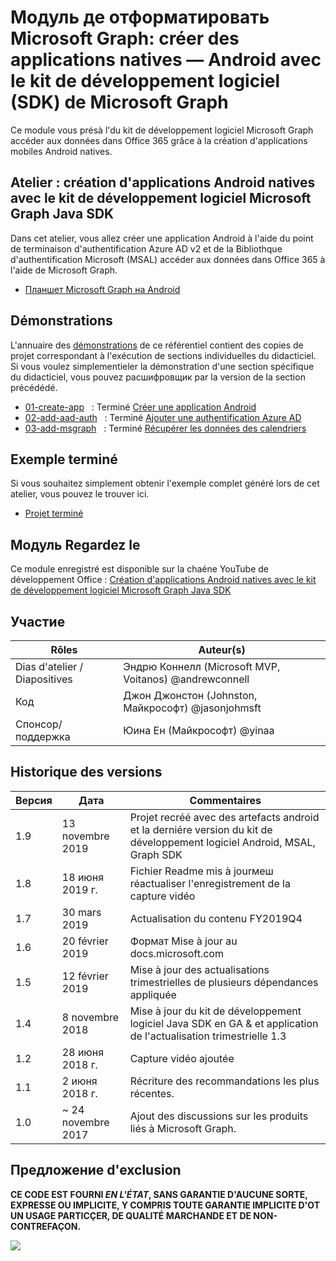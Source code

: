 # <a name="module-de-formation-microsoft-graph-crer-des-applications-natives-pour-android-avec-le-kit-de-dveloppement-logiciel-sdk-de-microsoft-graph"></a>Модуль де отформатировать Microsoft Graph: créer des applications natives — Android avec le kit de développement logiciel (SDK) de Microsoft Graph

Ce module vous présà l'du kit de développement logiciel Microsoft Graph accéder aux données dans Office 365 grâce à la création d'applications mobiles Android natives.

## <a name="atelier-cration-dapplications-android-natives-avec-le-kit-de-dveloppement-logiciel-microsoftgraph-java-sdk"></a>Atelier : création d'applications Android natives avec le kit de développement logiciel Microsoft Graph Java SDK

Dans cet atelier, vous allez créer une application Android à l'aide du point de terminaison d'authentification Azure AD v2 et de la Bibliothque d'authentification Microsoft (MSAL) accéder aux données dans Office 365 à l'aide de Microsoft Graph.

- [Планшет Microsoft Graph на Android](https://docs.microsoft.com/graph/tutorials/android)

## <a name="dmonstrations"></a>Démonstrations

L'annuaire des [démonstrations](./demos) de ce référentiel contient des copies de projet correspondant à l'exécution de sections individuelles du didacticiel. Si vous voulez simplementieler la démonstration d'une section spécifique du didacticiel, vous pouvez расшифровщик par la version de la section précédédé.

- [01-create-app](demos/01-create-app)   : Terminé [Créer une application Android](https://docs.microsoft.com/graph/tutorials/android?tutorial-step=1)
- [02-add-aad-auth](demos/02-add-aad-auth)   : Terminé [Ajouter une authentification Azure AD](https://docs.microsoft.com/graph/tutorials/android?tutorial-step=3)
- [03-add-msgraph](demos/03-add-msgraph)   : Terminé [Récupérer les données des calendriers](https://docs.microsoft.com/graph/tutorials/android?tutorial-step=4)

## <a name="exemple-termin"></a>Exemple terminé

Si vous souhaitez simplement obtenir l'exemple complet généré lors de cet atelier, vous pouvez le trouver ici.

- [Projet terminé](demos/03-add-msgraph)

## <a name="regardez-le-module"></a>Модуль Regardez le

Ce module enregistré est disponible sur la chaéne YouTube de développement Office : [Création d'applications Android natives avec le kit de développement logiciel Microsoft Graph Java SDK](https://youtu.be/BLmOmv4FSsQ)

## <a name="contributeurs"></a>Участие

| Rôles | Auteur(s) |
| -------------------- | ------------------------------------------------------- |
| Dias d'atelier / Diapositives | Эндрю Коннелл (Microsoft MVP, Voitanos) @andrewconnell |
| Код | Джон Джонстон (Johnston, Майкрософт) @jasonjohmsft |
| Спонсор/ поддержка | Юина Ен (Майкрософт) @yinaa |

## <a name="historique-des-versions"></a>Historique des versions

| Версия | Дата | Commentaires |
| ------- | ------------------ | -------------------------------------------------------------------------- |
| 1.9 | 13 novembre 2019 | Projet recréé avec des artefacts android et la derniére version du kit de développement logiciel Android, MSAL, Graph SDK |
| 1.8 | 18 июня 2019 г. | Fichier Readme mis à jourмеш réactualiser l'enregistrement de la capture vidéo |
| 1.7 | 30 mars 2019 | Actualisation du contenu FY2019Q4 |
| 1.6 | 20 février 2019 | Формат Mise à jour au docs.microsoft.com |
| 1.5 | 12 février 2019 | Mise à jour des actualisations trimestrielles de plusieurs dépendances appliquée |
| 1.4 | 8 novembre 2018 | Mise à jour du kit de développement logiciel Java SDK en GA & et application de l'actualisation trimestrielle 1.3 | 12 septembre 2018 | Remplacement du kit de développement logiciel Graph Android avec Graph Kit de développement logiciel Java & application de l'actualisation trimestrielle |
| 1.2 | 28 июня 2018 г. | Capture vidéo ajoutée |
| 1.1 | 2 июня 2018 г. | Récriture des recommandations les plus récentes. |
| 1.0 | ~ 24 novembre 2017 | Ajout des discussions sur les produits liés à Microsoft Graph. |

## <a name="clause-dexclusion"></a>Предложение d'exclusion

**CE CODE EST FOURNI _EN L'ÉTAT_, SANS GARANTIE D'AUCUNE SORTE, EXPRESSE OU IMPLICITE, Y COMPRIS TOUTE GARANTIE IMPLICITE D'ОТ UN USAGE PARTICÇER, DE QUALITÉ MARCHANDE ET DE NON-CONTREFAÇON.**

<!-- markdownlint-disable MD033 -->
<img src="https://telemetry.sharepointpnp.com/msgraph-training-android" />
